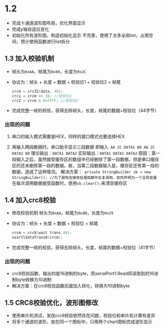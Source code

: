 # 1.2 

- 完成十通道波形图布局，优化界面显示
- 完成y轴自适应变化
- 初始化所有波形图，构造初始化显示
  不完善，使用了太多全局list，占用空间，预计使用函数进行list拆分

## 1.3 加入校验机制

- 帧头为`0xAA`，帧尾为`0x80`，长度为`0x2C`

- 协议为：帧头 + 长度 + 数据 + 校验位1 + 校验位2  + 帧尾

  ```c
  crcm = crc32(data, 40);
  crc1 = crcm >> 16; //校验位1
  crc2 = crcm & 0xFFFF; //校验位2
  ```

- 完成完整一帧的校验，获得去除帧头，长度，帧尾的数据+校验位（44字节）

### 出现的问题

1. 串口的输入模式需要是HEX，同样的接口模式也要选择HEX

2. 再输入两段数据时，串口助手显示三段数据
   即输入` AA 2C DATA1 80 AA 2C DATA2 80`
   理论输出：`DATA1 DATA2`
   实际输出：`DATA1 DATA1 DATA2`
   原因：第一段输入之后，虽然接受缓存区的数组中已经删除了第一段数据，但是串口缓存区的还未删除第一段的数据。故，当第二段数据输入是，缓存区还有第一段的数据，造成了这种情况。
   解决方案：` private StringBuilder sb = new StringBuilder(); //为了避免在接收处理函数中反复调用，依然声明为一个全局变量`  在每次调用数据接受函数时，使用`sb.clear();`来清空缓存区

## 1.4 加入crc8校验

- 修改校验机制
  帧头为`0xAA`，帧尾为`0x80`，长度为`0x29`

- 协议为：帧头 + 长度 + 数据 + 校验位 + 帧尾
  ```c
  crcm = crc8(wait trans,40);
  usartldataTrans8(crcm);
  ```

- 完成完整一帧的校验，获得去除帧头，长度，帧尾的数据+校验位（41字节）

### 出现的问题

- crc8校验函数，输出的是16进制的byte，而serialPort1.Read将读取到的16进制byte转换为10进制
- 解决方案：在crc8校验函数后面加入转化，转换为10进制byte

## 1.5 CRC8校验优化，波形图修改

- 使用单片机测试，发现crc8校验依然存在问题，校验位和单片机计算有差异
- 将多个通道的波形，放在同一个图标中，只用两个chart图标完成波形显示
